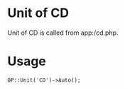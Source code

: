 Unit of CD
===

 Unit of CD is called from app:/cd.php.

# Usage

```php:cd.php
OP::Unit('CD')->Auto();
```
